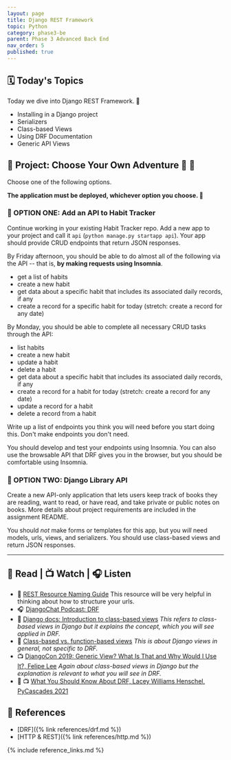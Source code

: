 ```yaml
---
layout: page
title: Django REST Framework
topic: Python
category: phase3-be
parent: Phase 3 Advanced Back End
nav_order: 5
published: true
---
```


## 🗓️ Today's Topics

Today we dive into Django REST Framework. 🤿

- Installing in a Django project
- Serializers
- Class-based Views
- Using DRF Documentation
- Generic API Views

## 🎯 Project: Choose Your Own Adventure 🐪 🐫

Choose one of the following options.

**The application must be deployed, whichever option you choose. 🚀**

### 🐪 OPTION ONE: Add an API to Habit Tracker

Continue working in your existing Habit Tracker repo. Add a new app to your project and call it `api` (`python manage.py startapp api`). Your app should provide CRUD endpoints that return JSON responses.

By Friday afternoon, you should be able to do almost all of the following via the API -- that is, **by making requests using Insomnia**.

- get a list of habits
- create a new habit
- get data about a specific habit that includes its associated daily records, if any
- create a record for a specific habit for today (stretch: create a record for any date)

By Monday, you should be able to complete all necessary CRUD tasks through the API:

- list habits
- create a new habit
- update a habit
- delete a habit
- get data about a specific habit that includes its associated daily records, if any
- create a record for a habit for today (stretch: create a record for any date)
- update a record for a habit
- delete a record from a habit

Write up a list of endpoints you think you will need before you start doing this. Don't make endpoints you don't need.

You should develop and test your endpoints using Insomnia. You can also use the browsable API that DRF gives you in the browser, but you should be comfortable using Insomnia.

### 🐫 OPTION TWO: Django Library API

Create a new API-only application that lets users keep track of books they are reading, want to read, or have read, and take private or public notes on books. More details about project requirements are included in the assignment README.

You should _not_ make forms or templates for this app, but you _will_ need models, urls, views, and serializers. You should use class-based views and return JSON responses.

___

## 📖 Read | 📺 Watch | 🎧 Listen

- 📖 [REST Resource Naming Guide](https://restfulapi.net/resource-naming/) This resource will be very helpful in thinking about how to structure your urls.
- 🎧 [DjangoChat Podcast: DRF](https://djangochat.com/episodes/django-rest-framework-qnTHpeNF)
- 📖 [Django docs: Introduction to class-based views](https://docs.djangoproject.com/en/4.1/topics/class-based-views/intro/) _This refers to class-based views in Django but it explains the concept, which you will see applied in DRF._
- 📖 [Class-based vs. function-based views](https://simpleisbetterthancomplex.com/article/2017/03/21/class-based-views-vs-function-based-views.html) _This is about Django views in general, not specific to DRF._
- 📺 [DjangoCon 2019: Generic View? What Is That and Why Would I Use It?, Felipe Lee](https://www.youtube.com/watch?v=qmKowZNmkCo) _Again about class-based views in Django but the explanation is relevant to what you will see in DRF._
- 💫 📺 [What You Should Know About DRF, Lacey Williams Henschel, PyCascades 2021](https://www.youtube.com/watch?v=06DJBu1zwoY)

## 🔖 References

- [DRF]({% link references/drf.md %})
- [HTTP & REST]({% link references/http.md %})

{% include reference_links.md %}
